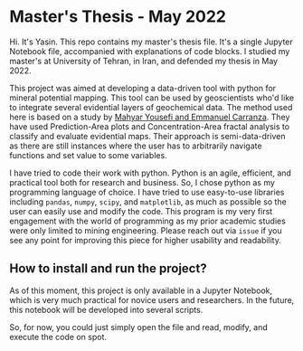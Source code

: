 # Master's Thesis - May 2022
Hi. It's Yasin. This repo contains my master's thesis file. It's a single Jupyter Notebook file, accompanied with explanations of code blocks. I studied my master's at University of Tehran, in Iran, and defended my thesis in May 2022.

This project was aimed at developing a data-driven tool with python for mineral potential mapping. This tool can be used by geoscientists who'd like to integrate several evidential layers of geochemical data. The method used here is based on a study by [Mahyar Yousefi and Emmanuel Carranza](https://doi.org/10.1016/J.CAGEO.2015.03.007). They have used Prediction-Area plots and Concentration-Area fractal analysis to classify and evaluate evidential maps. Their approach is semi-data-driven as there are still instances where the user has to arbitrarily navigate functions and set value to some variables.

I have tried to code their work with python. Python is an agile, efficient, and practical tool both for research and business. So, I chose python as my programming language of choice. I have tried to use easy-to-use libraries including `pandas`, `numpy`, `scipy`, and `matplotlib`, as much as possible so the user can easily use and modify the code. This program is my very first engagement with the world of programming as my prior academic studies were only limited to mining engineering. Please reach out via `issue` if you see any point for improving this piece for higher usability and readability.

## How to install and run the project?
As of this moment, this project is only available in a Jupyter Notebook, which is very much practical for novice users and researchers. In the future, this notebook will be developed into several scripts.

So, for now, you could just simply open the file and read, modify, and execute the code on spot.
